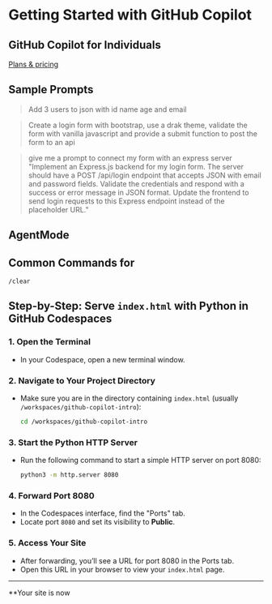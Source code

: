 # Getting Started with GitHub Copilot

## GitHub Copilot for Individuals 
[Plans & pricing](https://github.com/features/copilot/plans)


## Sample Prompts

> Add 3 users to json with id name age and email

> Create a login form with bootstrap, use a drak theme, validate the form with vanilla javascript and provide a submit function to post the form to an api

> give me a prompt to connect my form with an express server
"Implement an Express.js backend for my login form. The server should have a POST /api/login endpoint that accepts JSON with email and password fields. Validate the credentials and respond with a success or error message in JSON format. Update the frontend to send login requests to this Express endpoint instead of the placeholder URL."


## AgentMode 

## Common Commands for

```
/clear

```

## Step-by-Step: Serve `index.html` with Python in GitHub Codespaces

### 1. Open the Terminal
- In your Codespace, open a new terminal window.

### 2. Navigate to Your Project Directory
- Make sure you are in the directory containing `index.html` (usually `/workspaces/github-copilot-intro`):
  ```bash
  cd /workspaces/github-copilot-intro
  ```

### 3. Start the Python HTTP Server
- Run the following command to start a simple HTTP server on port 8080:
  ```bash
  python3 -m http.server 8080
  ```

### 4. Forward Port 8080
- In the Codespaces interface, find the "Ports" tab.
- Locate port `8080` and set its visibility to **Public**.

### 5. Access Your Site
- After forwarding, you’ll see a URL for port 8080 in the Ports tab.
- Open this URL in your browser to view your `index.html` page.

---

**Your site is now